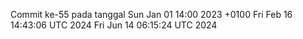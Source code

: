 Commit ke-55 pada tanggal Sun Jan 01 14:00 2023 +0100
Fri Feb 16 14:43:06 UTC 2024
Fri Jun 14 06:15:24 UTC 2024
